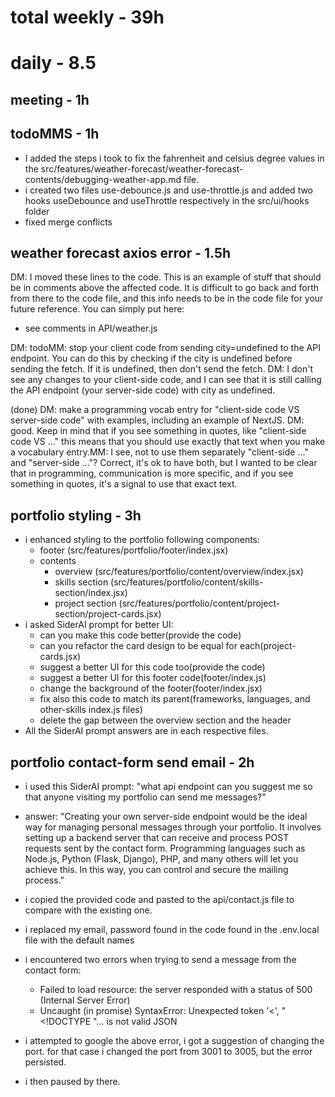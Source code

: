 # total weekly - 39h

# daily - 8.5

## meeting - 1h

## todoMMS - 1h
* I added the steps i took to fix the fahrenheit and celsius degree values in the src/features/weather-forecast/weather-forecast-contents/debugging-weather-app.md file.
* i created two files use-debounce.js and use-throttle.js and added two hooks useDebounce and useThrottle respectively in the src/ui/hooks folder
* fixed merge conflicts

## weather forecast axios error - 1.5h
DM: I moved these lines to the code. This is an example of stuff that should be in comments above the affected code. It is difficult to go back and forth from there to the code file, and this info needs to be in the code file for your future reference. You can simply put here:
* see comments in API/weather.js

DM: todoMM: stop your client code from sending city=undefined to the API endpoint. You can do this by checking if the city is undefined before sending the fetch. If it is undefined, then don't send the fetch. DM: I don't see any changes to your client-side code, and I can see that it is still calling the API endpoint (your server-side code) with city as undefined. 

(done) DM: make a programming vocab entry for "client-side code VS server-side code" with examples, including an example of NextJS. DM: good. Keep in mind that if you see something in quotes, like "client-side code VS ..." this means that you should use exactly that text when you make a vocabulary entry.MM: I see, not to use them separately "client-side ..." and "server-side ..."? Correct, it's ok to have both, but I wanted to be clear that in programming, communication is more specific, and if you see something in quotes, it's a signal to use that exact text.

## portfolio styling - 3h
* i enhanced styling to the portfolio following components:
  * footer (src/features/portfolio/footer/index.jsx)
  * contents
    * overview (src/features/portfolio/content/overview/index.jsx)
    * skills section (src/features/portfolio/content/skills-section/index.jsx)
    * project section (src/features/portfolio/content/project-section/project-cards.jsx)
* i asked SiderAI prompt for better UI:
  * can you make this code better(provide the code)
  * can you refactor the card design to be equal for each(project-cards.jsx)
  * suggest a better UI for this code too(provide the code)
  * suggest a better UI for this footer code(footer/index.js)
  * change the background of the footer(footer/index.jsx)
  * fix also this code to match its parent(frameworks, languages, and other-skills index.js files)
  * delete the gap between the overview section and the header
* All the SiderAI prompt answers are in each respective files.

## portfolio contact-form send email - 2h
* i used this SiderAI prompt: "what api endpoint can you suggest me so that anyone visiting my portfolio can send me messages?"
* answer: "Creating your own server-side endpoint would be the ideal way for managing personal messages through your portfolio. It involves setting up a backend server that can receive and process POST requests sent by the contact form. Programming languages such as Node.js, Python (Flask, Django), PHP, and many others will let you achieve this. In this way, you can control and secure the mailing process."
* i copied the provided code and pasted to the api/contact.js file to compare with the existing one.
* i replaced my email, password found in the code found in the .env.local file with the default names 
* i encountered two errors when trying to send a message from the contact form:
  * Failed to load resource: the server responded with a status of 500 (Internal Server Error)
  * Uncaught (in promise) SyntaxError: Unexpected token '<', "<!DOCTYPE "... is not valid JSON

* i attempted to google the above error, i got a suggestion of changing the port. for that case i changed the port from 3001 to 3005, but the error persisted.
* i then paused by there.